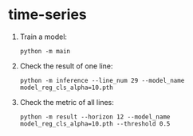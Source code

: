 # time-series

1. Train a model:

    `python -m main`

2. Check the result of one line:

    `python -m inference --line_num 29 --model_name model_reg_cls_alpha=10.pth`

3. Check the metric of all lines:

    `python -m result --horizon 12 --model_name model_reg_cls_alpha=10.pth --threshold 0.5`
